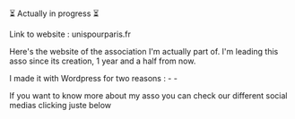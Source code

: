 ⏳ Actually in progress ⏳

Link to website : unispourparis.fr

Here's the website of the association I'm actually part of. I'm leading this asso since its creation, 1 year and a half from now.

I made it with Wordpress for two reasons : - 
                                           -
                                           
If you want to know more about my asso you can check our different social medias clicking juste below 
